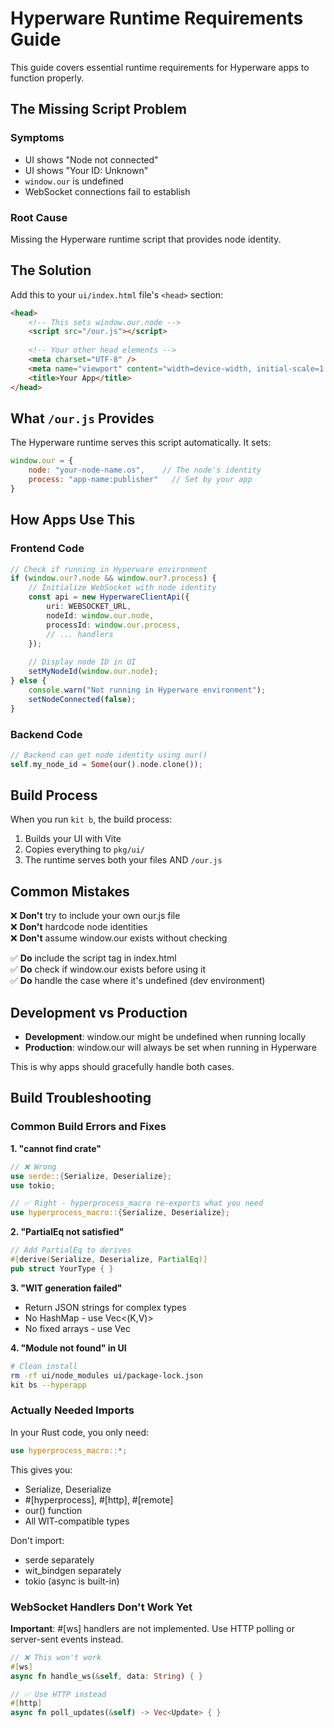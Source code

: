 # Hyperware Runtime Requirements Guide

This guide covers essential runtime requirements for Hyperware apps to function properly.

## The Missing Script Problem

### Symptoms
- UI shows "Node not connected"
- UI shows "Your ID: Unknown"
- `window.our` is undefined
- WebSocket connections fail to establish

### Root Cause
Missing the Hyperware runtime script that provides node identity.

## The Solution

Add this to your `ui/index.html` file's `<head>` section:

```html
<head>
    <!-- This sets window.our.node -->
    <script src="/our.js"></script>
    
    <!-- Your other head elements -->
    <meta charset="UTF-8" />
    <meta name="viewport" content="width=device-width, initial-scale=1.0" />
    <title>Your App</title>
</head>
```

## What `/our.js` Provides

The Hyperware runtime serves this script automatically. It sets:

```javascript
window.our = {
    node: "your-node-name.os",    // The node's identity
    process: "app-name:publisher"   // Set by your app
}
```

## How Apps Use This

### Frontend Code
```typescript
// Check if running in Hyperware environment
if (window.our?.node && window.our?.process) {
    // Initialize WebSocket with node identity
    const api = new HyperwareClientApi({
        uri: WEBSOCKET_URL,
        nodeId: window.our.node,
        processId: window.our.process,
        // ... handlers
    });
    
    // Display node ID in UI
    setMyNodeId(window.our.node);
} else {
    console.warn("Not running in Hyperware environment");
    setNodeConnected(false);
}
```

### Backend Code
```rust
// Backend can get node identity using our()
self.my_node_id = Some(our().node.clone());
```

## Build Process

When you run `kit b`, the build process:
1. Builds your UI with Vite
2. Copies everything to `pkg/ui/`
3. The runtime serves both your files AND `/our.js`

## Common Mistakes

❌ **Don't** try to include your own our.js file  
❌ **Don't** hardcode node identities  
❌ **Don't** assume window.our exists without checking  

✅ **Do** include the script tag in index.html  
✅ **Do** check if window.our exists before using it  
✅ **Do** handle the case where it's undefined (dev environment)

## Development vs Production

- **Development**: window.our might be undefined when running locally
- **Production**: window.our will always be set when running in Hyperware

This is why apps should gracefully handle both cases.

## Build Troubleshooting

### Common Build Errors and Fixes

**1. "cannot find crate"**
```rust
// ❌ Wrong
use serde::{Serialize, Deserialize};
use tokio;

// ✅ Right - hyperprocess_macro re-exports what you need
use hyperprocess_macro::{Serialize, Deserialize};
```

**2. "PartialEq not satisfied"**
```rust
// Add PartialEq to derives
#[derive(Serialize, Deserialize, PartialEq)]
pub struct YourType { }
```

**3. "WIT generation failed"**
- Return JSON strings for complex types
- No HashMap - use Vec<(K,V)>
- No fixed arrays - use Vec<T>

**4. "Module not found" in UI**
```bash
# Clean install
rm -rf ui/node_modules ui/package-lock.json
kit bs --hyperapp
```

### Actually Needed Imports

In your Rust code, you only need:
```rust
use hyperprocess_macro::*;
```

This gives you:
- Serialize, Deserialize
- #[hyperprocess], #[http], #[remote]
- our() function
- All WIT-compatible types

Don't import:
- serde separately
- wit_bindgen separately
- tokio (async is built-in)

### WebSocket Handlers Don't Work Yet

**Important**: #[ws] handlers are not implemented. Use HTTP polling or server-sent events instead.

```rust
// ❌ This won't work
#[ws]
async fn handle_ws(&self, data: String) { }

// ✅ Use HTTP instead
#[http]
async fn poll_updates(&self) -> Vec<Update> { }
```
